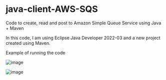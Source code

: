 # java-client-AWS-SQS
Code to create, read and post to Amazon Simple Queue Service using Java + Maven

In this code, I am using Eclipse Java Developer 2022-03 and a new project created using Maven.

Example of running the code

![image](https://github.com/jsusanto/java-client-AWS-SQS/assets/1523220/34014e41-096b-4b0b-9f03-b38013ff6724)

![image](https://github.com/jsusanto/java-client-AWS-SQS/assets/1523220/7bbc5cf5-0582-49dd-97e3-b542a961136b)

